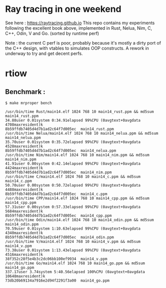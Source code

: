 # Ray tracing in one weekend
See here : https://raytracing.github.io
This repo contains my experiments following the excellent book above,
implemented in Rust, Nelua, Nim, C, C++, Odin, V and Go. (sorted by runtime perf)

Note : the current C perf is poor, probably because it's mostly a dirty port of the C++ design,
with vtables to simulates OOP constructs. A rework in underway to try and get decent perfs.

# rtiow
Benchmark :
-------------
`$ make mrproper bench`

```
/usr/bin/time Rust/main14.elf 1024 768 10 main14_rust.ppm && md5sum main14_rust.ppm
34.88user 0.01system 0:34.91elapsed 99%CPU (0avgtext+0avgdata 4708maxresident)k
8b59ffdb7405d4d7b1ad2c64f7d005ec  main14_rust.ppm
/usr/bin/time Nelua/main14.elf 1024 768 10 main14_nelua.ppm && md5sum main14_nelua.ppm
35.70user 0.01system 0:35.72elapsed 99%CPU (0avgtext+0avgdata 4528maxresident)k
8b59ffdb7405d4d7b1ad2c64f7d005ec  main14_nelua.ppm
/usr/bin/time Nim/main14.elf 1024 768 10 main14_nim.ppm && md5sum main14_nim.ppm
41.91user 0.00system 0:42.14elapsed 99%CPU (0avgtext+0avgdata 4424maxresident)k
8b59ffdb7405d4d7b1ad2c64f7d005ec  main14_nim.ppm
/usr/bin/time C/main14.elf 1024 768 10 main14_c.ppm && md5sum main14_c.ppm
50.70user 0.00system 0:50.72elapsed 99%CPU (0avgtext+0avgdata 4488maxresident)k
8b59ffdb7405d4d7b1ad2c64f7d005ec  main14_c.ppm
/usr/bin/time CPP/main14.elf 1024 768 10 main14_cpp.ppm && md5sum main14_cpp.ppm
57.31user 0.00system 0:57.33elapsed 99%CPU (0avgtext+0avgdata 5684maxresident)k
8b59ffdb7405d4d7b1ad2c64f7d005ec  main14_cpp.ppm
/usr/bin/time Odin/main14.elf 1024 768 10 main14_odin.ppm && md5sum main14_odin.ppm
70.59user 0.01system 1:10.63elapsed 99%CPU (0avgtext+0avgdata 4340maxresident)k
8b59ffdb7405d4d7b1ad2c64f7d005ec  main14_odin.ppm
/usr/bin/time V/main14.elf 1024 768 10 main14_v.ppm && md5sum main14_v.ppm
73.38user 0.01system 1:13.43elapsed 99%CPU (0avgtext+0avgdata 4516maxresident)k
38f352c28f5e4b3c2dc06bb100ef9934  main14_v.ppm
/usr/bin/time Go/main14.elf 1024 768 10 main14_go.ppm && md5sum main14_go.ppm
337.17user 3.74system 5:40.56elapsed 100%CPU (0avgtext+0avgdata 10648maxresident)k
73db20b69134a7916e2d94f2291f3a00  main14_go.ppm
```
